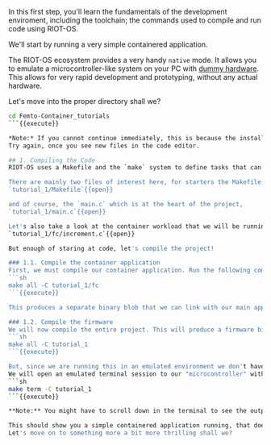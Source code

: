 In this first step, you'll learn the fundamentals of the development enviroment, including the toolchain; the commands used to compile and run code using RIOT-OS.

We'll start by running a very simple containered application.

The RIOT-OS ecosystem provides a very handy `native` mode. It allows you to emulate a microcontroller-like system on your PC with [dummy hardware](https://doc.riot-os.org/group__boards__native.html#autotoc_md552). This allows for very rapid development and prototyping, without any actual hardware.    

Let's move into the proper directory shall we?
```sh
cd Femto-Container_tutorials
```{{execute}}

*Note:* If you cannot continue immediately, this is because the installation of the dependencies has not yet finished.
Try again, once you see new files in the code editor.

## 1. Compiling the Code
RIOT-OS uses a Makefile and the `make` system to define tasks that can be run, and much more. Let's dive into what makes up the basic structure of a RIOT-OS project.

There are mainly two files of interest here, for starters the Makefile,
`tutorial_1/Makefile`{{open}}

and of course, the `main.c` which is at the heart of the project,
`tutorial_1/main.c`{{open}}

Let's also take a look at the container workload that we will be running. This is defined in a subdirectory of our application.
`tutorial_1/fc/increment.c`{{open}}

But enough of staring at code, let's compile the project! 

### 1.1. Compile the container application
First, we must compile our container application. Run the following command to compile the container:
```sh
make all -C tutorial_1/fc
```{{execute}}

This produces a separate binary blob that we can link with our main application/firmware.

### 1.2. Compile the firmware
We will now compile the entire project. This will produce a firmware binary that is possible to flash to a microcontroller.
```sh
make all -C tutorial_1
```{{execute}}

But, since we are running this in an emulated environment we don't have to flash the actual firmware. Instead, we can jump directly to "running" the code.
We will open an emulated terminal session to our "microcontroller" with the `make term` command.
```sh
make term -C tutorial_1
```{{execute}}

**Note:** You might have to scroll down in the terminal to see the output.

This should show you a simple containered application running, that does nothing more exciting than take an input, increment it, and return the value.
Let's move on to something more a bit more thrilling shall we?
